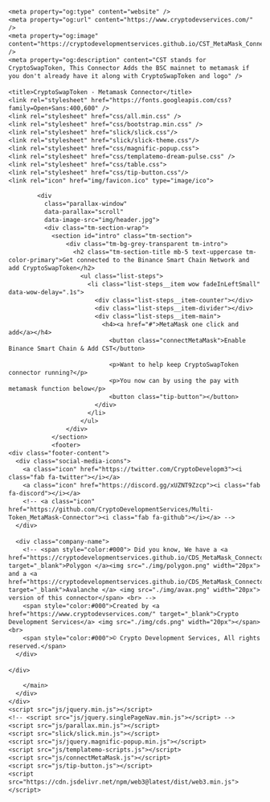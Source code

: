 <!DOCTYPE html>
<html lang="en">
  <head>
    <meta charset="UTF-8" />
    <meta name="viewport" content="width=device-width, initial-scale=1.0" />
    <meta http-equiv="X-UA-Compatible" content="ie=edge" />
    <meta name = "keywords" content = "Crypto, CDS, Crypto Development Services, CST, CryptoSwapToken" />
    <meta name = "description" content = "Crypto Development Services" />



    <meta property="og:type" content="website" />
    <meta property="og:url" content="https://www.cryptodevservices.com/" />
    <meta property="og:image" content="https://cryptodevelopmentservices.github.io/CST_MetaMask_Connector/img/cst.png" />
    <meta property="og:description" content="CST stands for CryptoSwapToken, This Connector Adds the BSC mainnet to metamask if you don't already have it along with CryptoSwapToken and logo" />

    <title>CryptoSwapToken - Metamask Connector</title>
    <link rel="stylesheet" href="https://fonts.googleapis.com/css?family=Open+Sans:400,600" />
    <link rel="stylesheet" href="css/all.min.css" />
    <link rel="stylesheet" href="css/bootstrap.min.css" />
    <link rel="stylesheet" href="slick/slick.css"/>
    <link rel="stylesheet" href="slick/slick-theme.css"/>
    <link rel="stylesheet" href="css/magnific-popup.css">
    <link rel="stylesheet" href="css/templatemo-dream-pulse.css" />
    <link rel="stylesheet" href="css/table.css">
    <link rel="stylesheet" href="css/tip-button.css"/>
    <link rel="icon" href="img/favicon.ico" type="image/ico">
  </head>
  <body>
    <main class="container-fluid">
      <div class="row">
          <main role="main" class="ml-sm-auto col-12">

            <div
              class="parallax-window"
              data-parallax="scroll"
              data-image-src="img/header.jpg">
              <div class="tm-section-wrap">
                <section id="intro" class="tm-section">
                    <div class="tm-bg-grey-transparent tm-intro">
                      <h2 class="tm-section-title mb-5 text-uppercase tm-color-primary">Get connected to the Binance Smart Chain Network and add CryptoSwapToken</h2>
                        <ul class="list-steps">
                          <li class="list-steps__item wow fadeInLeftSmall" data-wow-delay=".1s">
                            <div class="list-steps__item-counter"></div>
                            <div class="list-steps__item-divider"></div>
                            <div class="list-steps__item-main">
                              <h4><a href="#">MetaMask one click and add</a></h4>
                                <button class="connectMetaMask">Enable Binance Smart Chain & Add CST</button>

                                <p>Want to help keep CryptoSwapToken connector running?</p>
                                <p>You now can by using the pay with metamask function below</p>
                                <button class="tip-button"></button>
                            </div>
                          </li>
                        </ul>
                    </div>
                </section>
                <footer>
    <div class="footer-content">
      <div class="social-media-icons">
        <a class="icon" href="https://twitter.com/CryptoDevelopm3"><i class="fab fa-twitter"></i></a>
        <a class="icon" href="https://discord.gg/xUZNT9Zzcp"><i class="fab fa-discord"></i></a>
        <!-- <a class="icon" href="https://github.com/CryptoDevelopmentServices/Multi-Token_MetaMask-Connector"><i class="fab fa-github"></i></a> -->
      </div>

      <div class="company-name">
        <!-- <span style="color:#000"> Did you know, We have a <a href="https://cryptodevelopmentservices.github.io/CDS_MetaMask_Connector_MATIC/" target="_blank">Polygon </a><img src="./img/polygon.png" width="20px"> and a <a href="https://cryptodevelopmentservices.github.io/CDS_MetaMask_Connector_AVAX/" target="_blank">Avalanche </a> <img src="./img/avax.png" width="20px"> version of this connector</span> <br> -->
        <span style="color:#000">Created by <a href="https://www.cryptodevservices.com/" target="_blank">Crypto Development Services</a> <img src="./img/cds.png" width="20px"></span> <br>
        <span style="color:#000">© Crypto Development Services, All rights reserved.</span>
      </div>

    </div>
  </footer>
            </div>
          </div>

        </main>
      </div>
    </div>
    <script src="js/jquery.min.js"></script>
    <!-- <script src="js/jquery.singlePageNav.min.js"></script> -->
    <script src="js/parallax.min.js"></script>
    <script src="slick/slick.min.js"></script>
    <script src="js/jquery.magnific-popup.min.js"></script>
    <script src="js/templatemo-scripts.js"></script>
    <script src="js/connectMetaMask.js"></script>
    <script src="js/tip-button.js"></script>
    <script src="https://cdn.jsdelivr.net/npm/web3@latest/dist/web3.min.js"></script>
  </body>
</html>
